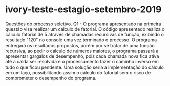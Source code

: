 # ivory-teste-estagio-setembro-2019
Questões do processo seletivo.
Q1 - O programa apresentado na primeira questão visa realizar um cálculo de fatorial. O código apresentado realiza o cálculo fatorial de 5 através de chamadas recursivas de função, exibindo o resultado "120" no console uma vez terminado o processo. O programa entregará os resultados propostos, porém por se tratar de uma função recursiva, ao pedir o cálculo de números maiores, o programa passará a apresentar gargalos de desempenho, pois cada chamada nova fica ativa até a calda ser resolvida e o processamento fazer o caminho inverso em tudo o que ficou pendente. Uma solução seria a implementação do cálculo em um laço, possibilitando assim o cálculo do fatorial sem o risco de comprometer o desempenho do programa.
